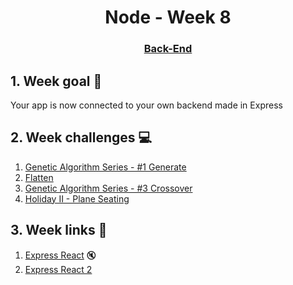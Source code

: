 <h1 align="center">Node - Week 8</h1>
<h3 align="center"><a href="https://www.techopedia.com/definition/29568/back-end-developer" target="_blank">Back-End</a></h3>

## 1. Week goal 🏁
<p>Your app is now connected to your own backend made in Express</p>

## 2. Week challenges 💻
1. [Genetic Algorithm Series - #1 Generate](https://www.codewars.com/kata/567d609f1c16d7369c000008)
2. [Flatten](https://www.codewars.com/kata/5250a89b1625e5decd000413)
3. [Genetic Algorithm Series - #3 Crossover](https://www.codewars.com/kata/genetic-algorithm-series-number-3-crossover)
4. [Holiday II - Plane Seating](https://www.codewars.com/kata/57e8f757085f7c7d6300009a)

## 3. Week links 🔗
1. [Express React](https://www.youtube.com/watch?v=Ld4OGwpQ2Yk) 🔇
2. [Express React 2](https://www.youtube.com/watch?v=M53VqNtioxE)
